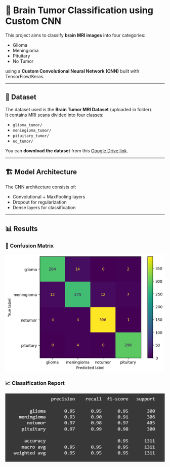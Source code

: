 # 🧠 Brain Tumor Classification using Custom CNN

This project aims to classify **brain MRI images** into four categories:
- Glioma
- Meningioma
- Pituitary
- No Tumor

using a **Custom Convolutional Neural Network (CNN)** built with TensorFlow/Keras.

---

## 📂 Dataset

The dataset used is the **Brain Tumor MRI Dataset** (uploaded in folder).  
It contains MRI scans divided into four classes:

- `glioma_tumor/`
- `meningioma_tumor/`
- `pituitary_tumor/`
- `no_tumor/`

You can **download the dataset** from this [Google Drive link](https://drive.google.com/drive/folders/1NlEkHOOvoBK5eAHU84cLwpcVMHU27MfX?usp=sharing).


---

## 🏗️ Model Architecture
The CNN architecture consists of:
- Convolutional + MaxPooling layers
- Dropout for regularization
- Dense layers for classification

---

## 📊 Results

### 🧩 Confusion Matrix
<img src="Results/Confusion Matrix.png" alt="Confusion Matrix" width="600"/>

### 📈 Classification Report
<img src="Results/Classification Report.png" alt="Classification Report" width="600"/>
